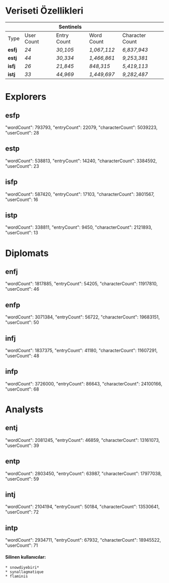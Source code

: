 # Veriseti Özellikleri



|          |             | Sentinels    |                 |                  |
|----------|-------------|--------------|-----------------|------------------|
| Type     | User Count  | Entry Count  | Word Count      | Character Count  |
| **esfj** |    *24*     |   *30,105*   |   *1,067,112*   |   *6,837,943*    |
| **estj** |    *44*     |   *30,334*   |   *1,466,861*   |   *9,253,381*    |
| **isfj** |    *26*     |   *21,845*   |    *848,315*    |   *5,419,113*    |
| **istj** |    *33*     |   *44,969*   |   *1,449,697*   |   *9,282,487*    |












#        Explorers

## esfp

  "wordCount": 793793,
  "entryCount": 22079,
  "characterCount": 5039223,
  "userCount": 28


## estp

  "wordCount": 538813,
  "entryCount": 14240,
  "characterCount": 3384592,
  "userCount": 23


## isfp

  "wordCount": 587420,
  "entryCount": 17103,
  "characterCount": 3801567,
  "userCount": 16


## istp

  "wordCount": 338811,
  "entryCount": 9450,
  "characterCount": 2121893,
  "userCount": 13

#        Diplomats

## enfj

  "wordCount": 1817885,
  "entryCount": 54205,
  "characterCount": 11917810,
  "userCount": 46


## enfp

  "wordCount": 3071384,
  "entryCount": 56722,
  "characterCount": 19683151,
  "userCount": 50


## infj

  "wordCount": 1837375,
  "entryCount": 41180,
  "characterCount": 11607291,
  "userCount": 48


## infp

  "wordCount": 3726000,
  "entryCount": 86643,
  "characterCount": 24100166,
  "userCount": 68

#        Analysts

## entj

  "wordCount": 2081245,
  "entryCount": 46859,
  "characterCount": 13161073,
  "userCount": 39

## entp

  "wordCount": 2803450,
  "entryCount": 63987,
  "characterCount": 17977038,
  "userCount": 59

## intj

  "wordCount": 2104194,
  "entryCount": 50184,
  "characterCount": 13530641,
  "userCount": 72

## intp

  "wordCount": 2934711,
  "entryCount": 67932,
  "characterCount": 18945522,
  "userCount": 71








#### Silinen kullanıcılar:
    * snowdiyebiri*
    * synallagmatique
    * flaminis
